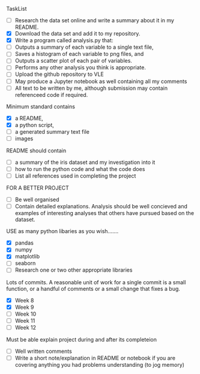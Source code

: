 TaskList

- [ ] Research the data set online and write a summary about it in my README.
- [x] Download the data set and add it to my repository.
- [x] Write a program called analysis.py that:
- [ ] Outputs a summary of each variable to a single text file,
- [ ] Saves a histogram of each variable to png files, and
- [ ] Outputs a scatter plot of each pair of variables.
- [ ] Performs any other analysis you think is appropriate.
- [ ] Upload the github repository to VLE
- [ ] May produce a Jupyter notebook as well containing all my comments
- [ ] All text to be written by me, although submission may contain referenceed code if required.

Minimum standard contains 
- [x] a README, 
- [x] a python script, 
- [ ] a generated summary text file 
- [ ] images

README should contain
- [ ] a summary of the iris dataset and my investigation into it
- [ ] how to run the python code and what the code does
- [ ] List all references used in completing the project

FOR A BETTER PROJECT
- [ ] Be well organised
- [ ] Contain detailed explanations. Analysis should be well concieved and examples of interesting analyses that others have pursued based on the dataset.

USE as many python libaries as you wish.......
- [x] pandas
- [x] numpy
- [x] matplotlib
- [ ] seaborn
- [ ] Research one or two other appropriate libraries

Lots of commits. A reasonable unit of work for a single commit is a small function, or a handful of comments or a small change that fixes a bug.
- [x] Week 8
- [x] Week 9
- [ ] Week 10
- [ ] Week 11
- [ ] Week 12

Must be able explain project during and after its completeion
- [ ] Well written comments
- [ ] Write a short note/explanation in README or notebook if you are covering anything you had problems understanding (to jog memory)
